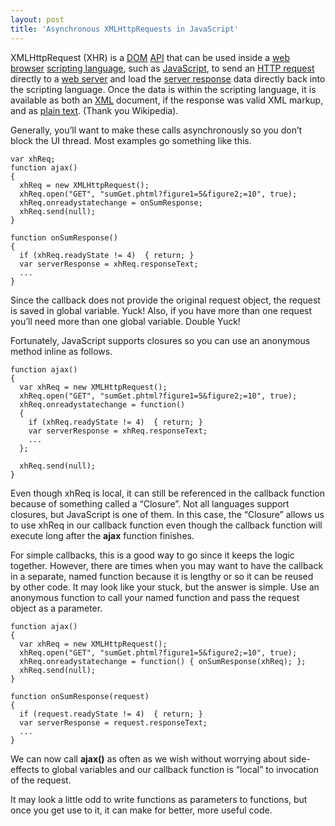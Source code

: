 ```yaml
---
layout: post  
title: 'Asynchronous XMLHttpRequests in JavaScript'
---
```

XMLHttpRequest (XHR) is a [DOM](http://en.wikipedia.org/wiki/Document_Object_Model) [API](http://en.wikipedia.org/wiki/Application_programming_interface) that can be used inside a [web browser](http://en.wikipedia.org/wiki/Web_browser) [scripting language](http://en.wikipedia.org/wiki/Scripting_language), such as [JavaScript](http://en.wikipedia.org/wiki/JavaScript), to send an [HTTP request](http://en.wikipedia.org/wiki/Hypertext_Transfer_Protocol) directly to a [web server](http://en.wikipedia.org/wiki/Web_server) and load the [server response](http://en.wikipedia.org/wiki/Response) data directly back into the scripting language. Once the data is within the scripting language, it is available as both an [XML](http://en.wikipedia.org/wiki/XML) document, if the response was valid XML markup, and as [plain text](http://en.wikipedia.org/wiki/Plain_text). (Thank you Wikipedia).

Generally, you’ll want to make these calls asynchronously so you don’t block the UI thread. Most examples go something like this.
    
    var xhReq;
    function ajax()
    {
      xhReq = new XMLHttpRequest();
      xhReq.open("GET", "sumGet.phtml?figure1=5&figure2;=10", true);
      xhReq.onreadystatechange = onSumResponse;
      xhReq.send(null);
    }
    
    function onSumResponse() 
    {
      if (xhReq.readyState != 4)  { return; }
      var serverResponse = xhReq.responseText;
      ...
    }

Since the callback does not provide the original request object, the request is saved in global variable. Yuck! Also, if you have more than one request you’ll need more than one global variable. Double Yuck!

Fortunately, JavaScript supports closures so you can use an anonymous method inline as follows.
    
    function ajax()
    {
      var xhReq = new XMLHttpRequest();
      xhReq.open("GET", "sumGet.phtml?figure1=5&figure2;=10", true);
      xhReq.onreadystatechange = function() 
      {
        if (xhReq.readyState != 4)  { return; }
        var serverResponse = xhReq.responseText;
        ...
      };
    
      xhReq.send(null);
    }

Even though xhReq is local, it can still be referenced in the callback function because of something called a “Closure”. Not all languages support closures, but JavaScript is one of them. In this case, the “Closure” allows us to use xhReq in our callback function even though the callback function will execute long after the **ajax** function finishes.

For simple callbacks, this is a good way to go since it keeps the logic together. However, there are times when you may want to have the callback in a separate, named function because it is lengthy or so it can be reused by other code. It may look like your stuck, but the answer is simple. Use an anonymous function to call your named function and pass the request object as a parameter.
    
    function ajax()
    {
      var xhReq = new XMLHttpRequest();
      xhReq.open("GET", "sumGet.phtml?figure1=5&figure2;=10", true);
      xhReq.onreadystatechange = function() { onSumResponse(xhReq); };
      xhReq.send(null);
    }
    
    function onSumResponse(request) 
    {
      if (request.readyState != 4)  { return; }
      var serverResponse = request.responseText;
      ...
    }

We can now call **ajax()** as often as we wish without worrying about side-effects to global variables and our callback function is “local” to invocation of the request.

It may look a little odd to write functions as parameters to functions, but once you get use to it, it can make for better, more useful code.
